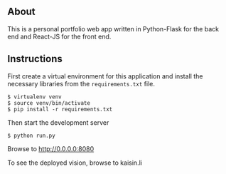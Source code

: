 ## About
This is a personal portfolio web app written in Python-Flask for the back end and React-JS for the front end.

## Instructions
First create a virtual environment for this application and install
the necessary libraries from the `requirements.txt` file.

```
$ virtualenv venv
$ source venv/bin/activate
$ pip install -r requirements.txt
```

Then start the development server

```
$ python run.py
```

Browse to http://0.0.0.0:8080

To see the deployed vision, browse to kaisin.li

